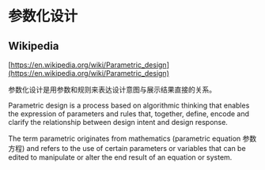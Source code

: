 # 参数化设计

## Wikipedia

[https://en.wikipedia.org/wiki/Parametric_design](https://en.wikipedia.org/wiki/Parametric_design)

参数化设计是用参数和规则来表达设计意图与展示结果直接的关系。

Parametric design is a process based on algorithmic thinking that enables the expression of parameters and rules that, together, define, encode and clarify the relationship between design intent and design response.


The term parametric originates from mathematics (parametric equation 参数方程) and refers to the use of certain parameters or variables that can be edited to manipulate or alter the end result of an equation or system.


